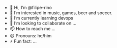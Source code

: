 - 👋 Hi, I’m @filipe-rino
- 👀 I’m interested in music, games, beer and soccer.
- 🌱 I’m currently learning devops
- 💞️ I’m looking to collaborate on ...
- 📫 How to reach me ...
- 😄 Pronouns: he/him
- ⚡ Fun fact: ...

<!---
filipe-rino/filipe-rino is a ✨ special ✨ repository because its `README.md` (this file) appears on your GitHub profile.
You can click the Preview link to take a look at your changes.
--->

